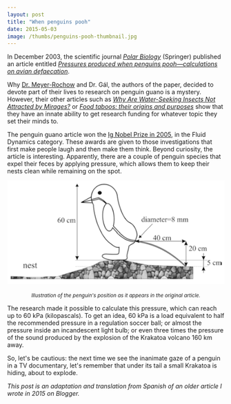 ```yaml
---
layout: post
title: "When penguins pooh"
date: 2015-05-03
image: /thumbs/penguins-pooh-thumbnail.jpg
---     
```

In December 2003, the scientific journal [_Polar Biology_](https://www.springer.com/journal/300) (Springer) published an article entitled [_Pressures produced when penguins pooh—calculations on avian
defaecation_](http://iposeogsekk.com/penguano.pdf).

Why [Dr. Meyer-Rochow](http://www.meyer-rochow.com/index1.htm) and Dr. Gál, the authors of the paper, decided to devote part of their lives to research on penguin guano is a mystery. However, their other articles such as [_Why Are Water-Seeking Insects Not Attracted
by Mirages?_](https://arago.elte.hu/sites/default/files/MiragePol_NAWI.pdf) or [_Food taboos: their origins and purposes_](https://ethnobiomed.biomedcentral.com/articles/10.1186/1746-4269-5-18) show that they have an innate ability to get research funding for whatever topic they set their minds to.

The penguin guano article won the [Ig Nobel Prize in 2005](https://www.improbable.com/ig-about/winners/#ig2005), in the Fluid Dynamics category. These awards are given to those investigations that first make people laugh and then make them think. Beyond curiosity, the article is interesting. Apparently, there are a couple of penguin species that expel their feces by applying pressure, which allows them to keep their nests clean while remaining on the spot.

![](/img/penguin-pooh.png)
*<center><small>Illustration of the penguin's position as it appears in the original article.</small></center>*

The research made it possible to calculate this pressure, which can reach up to 60 kPa (kilopascals). To get an idea, 60 kPa is a load equivalent to half the recommended pressure in a regulation soccer ball; or almost the pressure inside an incandescent light bulb; or even three times the pressure of the sound produced by the explosion of the Krakatoa volcano 160 km away.

So, let's be cautious: the next time we see the inanimate gaze of a penguin in a TV documentary, let's remember that under its tail a small Krakatoa is hiding, about to explode.

_This post is an adaptation and translation from Spanish of an older article I wrote in 2015 on Blogger._